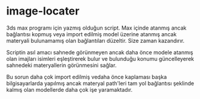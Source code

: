 # image-locater
3ds max programı için yazmış olduğun script. Max içinde atanmış ancak bağlantısı kopmuş veya import edilmiş model üzerine atanmış ancak materyali bulunamamış olan bağlantıları düzeltir. Size zaman kazandırır.

Scriptin asıl amacı sahnede görünmeyen ancak daha önce modele atanmış olan imajları isimleri eşleştirerek bulur ve bulunduğu konumu güncelleyerek sahnedeki materyallerin görünmesini sağlar. 

Bu sorun daha çok import edilmiş vedaha önce kaplaması başka bilgisayarlarda yapılmış ancak materyal path'leri tam yol bağlantısı şeklinde kalmış olan modellerde daha çok işe yaramaktadır. 
